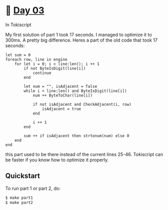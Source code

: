 # 🎄 [Day 03](https://adventofcode.com/2023/day/3)
In Tokiscript

My first solution of part 1 took 17 seconds. I managed to optimize it to 300ms. A pretty big difference.
Heres a part of the old code that took 17 seconds:

```
let sum = 0
foreach row, line in engine
    for let i = 0; i < line:len(); i ++ 1
        if not ByteIsDigit(line[i])
            continue
        end

        let num = "", isAdjacent = false
        while i < line:len() and ByteIsDigit(line[i])
            num ++ ByteToChar(line[i])

            if not isAdjacent and CheckAdjacent(i, row)
                isAdjacent = true
            end

            i ++ 1
        end

        sum ++ if isAdjacent then strtonum(num) else 0
    end
end
```

this part used to be there instead of the current lines 25-46. Tokiscript can be faster if you know
how to optimize it properly.

## Quickstart
To run part 1 or part 2, do:
```sh
$ make part1
$ make part2
```
